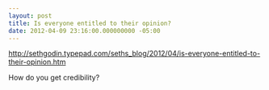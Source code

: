 ```yaml
---
layout: post
title: Is everyone entitled to their opinion?
date: 2012-04-09 23:16:00.000000000 -05:00
---
```

http://sethgodin.typepad.com/seths_blog/2012/04/is-everyone-entitled-to-their-opinion.htm

How do you get credibility?
